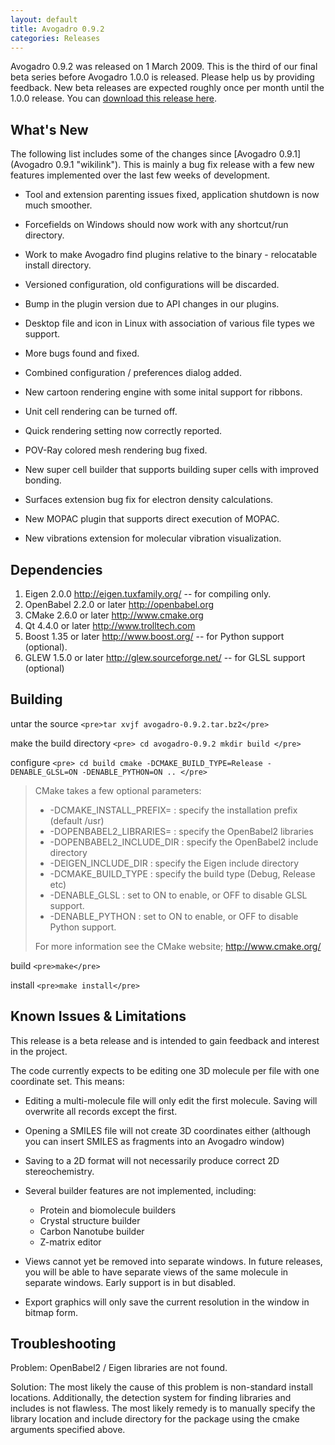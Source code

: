```yaml
---
layout: default
title: Avogadro 0.9.2
categories: Releases
---
```




Avogadro 0.9.2 was released on 1 March 2009. This is the third of our final beta series before Avogadro 1.0.0 is released. Please help us by providing feedback. New beta releases are expected roughly once per month until the 1.0.0 release. You can [download this release here](https://sourceforge.net/project/showfiles.php?group_id=165310&package_id=187449).

What's New
----------

The following list includes some of the changes since [Avogadro 0.9.1](Avogadro 0.9.1 "wikilink"). This is mainly a bug fix release with a few new features implemented over the last few weeks of development.



-   Tool and extension parenting issues fixed, application shutdown is now much smoother.
-   Forcefields on Windows should now work with any shortcut/run directory.
-   Work to make Avogadro find plugins relative to the binary - relocatable install directory.
-   Versioned configuration, old configurations will be discarded.
-   Bump in the plugin version due to API changes in our plugins.
-   Desktop file and icon in Linux with association of various file types we support.
-   More bugs found and fixed.



-   Combined configuration / preferences dialog added.



-   New cartoon rendering engine with some inital support for ribbons.
-   Unit cell rendering can be turned off.
-   Quick rendering setting now correctly reported.
-   POV-Ray colored mesh rendering bug fixed.



-   New super cell builder that supports building super cells with improved bonding.
-   Surfaces extension bug fix for electron density calculations.
-   New MOPAC plugin that supports direct execution of MOPAC.
-   New vibrations extension for molecular vibration visualization.

Dependencies
------------

1.  Eigen 2.0.0 [<http://eigen.tuxfamily.org/>](http://eigen.tuxfamily.org/) -- for compiling only.
2.  OpenBabel 2.2.0 or later [<http://openbabel.org>](http://openbabel.org/)
3.  CMake 2.6.0 or later [<http://www.cmake.org>](http://www.cmake.org/)
4.  Qt 4.4.0 or later [<http://www.trolltech.com>](http://www.trolltech.com/)
5.  Boost 1.35 or later [<http://www.boost.org/>](http://www.boost.org/) -- for Python support (optional).
6.  GLEW 1.5.0 or later [<http://glew.sourceforge.net/>](http://glew.sourceforge.net/) -- for GLSL support (optional)

Building
--------

untar the source `<pre>tar xvjf avogadro-0.9.2.tar.bz2</pre>`

make the build directory `<pre>
cd avogadro-0.9.2
mkdir build
</pre>`

configure `<pre>
cd build
cmake -DCMAKE_BUILD_TYPE=Release -DENABLE_GLSL=ON -DENABLE_PYTHON=ON ..
</pre>`

> CMake takes a few optional parameters:
>
> -   -DCMAKE\_INSTALL\_PREFIX= : specify the installation prefix (default /usr)
> -   -DOPENBABEL2\_LIBRARIES= : specify the OpenBabel2 libraries
> -   -DOPENBABEL2\_INCLUDE\_DIR : specify the OpenBabel2 include directory
> -   -DEIGEN\_INCLUDE\_DIR : specify the Eigen include directory
> -   -DCMAKE\_BUILD\_TYPE : specify the build type (Debug, Release etc)
> -   -DENABLE\_GLSL : set to ON to enable, or OFF to disable GLSL support.
> -   -DENABLE\_PYTHON : set to ON to enable, or OFF to disable Python support.
>
> For more information see the CMake website; [<http://www.cmake.org/>](http://www.cmake.org/)

build `<pre>make</pre>`

install `<pre>make install</pre>`

Known Issues & Limitations
--------------------------

This release is a beta release and is intended to gain feedback and interest in the project.

The code currently expects to be editing one 3D molecule per file with one coordinate set. This means:

-   Editing a multi-molecule file will only edit the first molecule. Saving will overwrite all records except the first.
-   Opening a SMILES file will not create 3D coordinates either (although you can insert SMILES as fragments into an Avogadro window)
-   Saving to a 2D format will not necessarily produce correct 2D stereochemistry.



-   Several builder features are not implemented, including:
    -   Protein and biomolecule builders
    -   Crystal structure builder
    -   Carbon Nanotube builder
    -   Z-matrix editor



-   Views cannot yet be removed into separate windows. In future releases, you will be able to have separate views of the same molecule in separate windows. Early support is in but disabled.
-   Export graphics will only save the current resolution in the window in bitmap form.

Troubleshooting
---------------

Problem: OpenBabel2 / Eigen libraries are not found.

Solution: The most likely the cause of this problem is non-standard install locations. Additionally, the detection system for finding libraries and includes is not flawless. The most likely remedy is to manually specify the library location and include directory for the package using the cmake arguments specified above.



